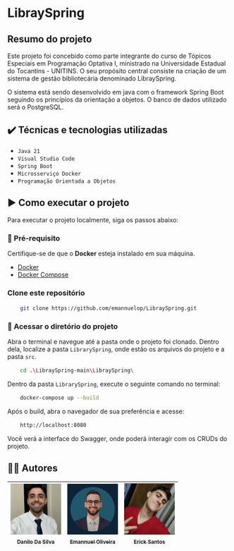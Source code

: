 # LibraySpring

## Resumo do projeto
Este projeto foi concebido como parte integrante do curso de Tópicos Especiais em Programação Optativa I, ministrado na Universidade Estadual do Tocantins - UNITINS. O seu propósito central consiste na criação de um sistema de gestão bibliotecária denominado LibraySpring.

O sistema está sendo desenvolvido em java com o framework Spring Boot seguindo os princípios da orientação a objetos. O banco de dados utilizado será o PostgreSQL.

## ✔️ Técnicas e tecnologias utilizadas

- ``Java 21``
- ``Visual Studio Code``
- ``Spring Boot``
- ``Microsserviço Docker``
- ``Programação Orientada a Objetos``

## ▶️ Como executar o projeto

Para executar o projeto localmente, siga os passos abaixo:

### 📌 Pré-requisito
Certifique-se de que o **Docker** esteja instalado em sua máquina.

- [Docker](https://www.docker.com/)
- [Docker Compose](https://docs.docker.com/compose/)

### Clone este repositório

```bash
    git clone https://github.com/emannuelop/LibraySpring.git
```

### 📁 Acessar o diretório do projeto
Abra o terminal e navegue até a pasta onde o projeto foi clonado. Dentro dela, localize a pasta `LibrarySpring`, onde estão os arquivos do projeto e a pasta `src`.

```bash
    cd .\LibraySpring-main\LibraySpring\
```

Dentro da pasta `LibrarySpring`, execute o seguinte comando no terminal:

```bash
    docker-compose up --build
```

Após o build, abra o navegador de sua preferência e acesse: 

```bash
    http://localhost:8080
```

Você verá a interface do Swagger, onde poderá interagir com os CRUDs do projeto.

## 👨‍💻 Autores

| [<img src="https://github.com/emannuelop/LibraySpring/blob/main/imagens/danilo.png" width=115><br><sub>Danilo Da Silva</sub>](https://github.com/DaniloDaSilvaMoreira) |  [<img src="https://github.com/emannuelop/LibraySpring/blob/main/imagens/emannuel.png" width=115><br><sub>Emannuel Oliveira</sub>](https://github.com/emannuelop) |  [<img src="https://github.com/emannuelop/LibraySpring/blob/main/imagens/erick.jpg" width=115><br><sub>Erick Santos</sub>](https://github.com/ericksantos37) |
| :---: | :---: | :---: | 
